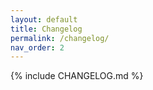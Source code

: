 ```yaml
---
layout: default
title: Changelog
permalink: /changelog/
nav_order: 2
---
```


{% include CHANGELOG.md %}
